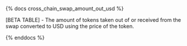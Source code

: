 {% docs cross_chain_swap_amount_out_usd %}

[BETA TABLE] - The amount of tokens taken out of or received from the swap converted to USD using the price of the token.

{% enddocs %}